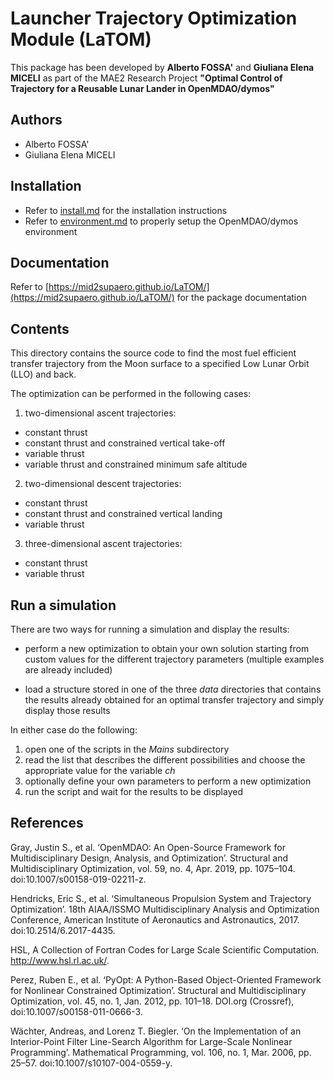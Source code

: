 # Launcher Trajectory Optimization Module (LaTOM)

This package has been developed by **Alberto FOSSA'** and **Giuliana Elena
MICELI** as part of the MAE2 Research Project **"Optimal Control of Trajectory
for a Reusable Lunar Lander in OpenMDAO/dymos"**

## Authors

* Alberto FOSSA'
* Giuliana Elena MICELI

## Installation

* Refer to [install.md](docs/source/installation/install.md) for the installation
instructions
* Refer to [environment.md](docs/source/installation/environment.md) to properly
setup the OpenMDAO/dymos environment

## Documentation

Refer to [https://mid2supaero.github.io/LaTOM/](https://mid2supaero.github.io/LaTOM/)
for the package documentation

## Contents

This directory contains the source code to find the most fuel efficient transfer
trajectory from the Moon surface to a specified Low Lunar Orbit (LLO) and back.

The optimization can be performed in the following cases:

1. two-dimensional ascent trajectories:
  - constant thrust
  - constant thrust and constrained vertical take-off
  - variable thrust
  - variable thrust and constrained minimum safe altitude

2. two-dimensional descent trajectories:
  - constant thrust
  - constant thrust and constrained vertical landing
  - variable thrust

3. three-dimensional ascent trajectories:
  - constant thrust
  - variable thrust

## Run a simulation

There are two ways for running a simulation and display the results:

* perform a new optimization to obtain your own solution starting from custom
values for the different trajectory parameters (multiple examples are already
included)

* load a structure stored in one of the three *data* directories that contains
the results already obtained for an optimal transfer trajectory and simply
display those results

In either case do the following:

1. open one of the scripts in the *Mains* subdirectory
2. read the list that describes the different possibilities and choose the
appropriate value for the variable *ch*
3. optionally define your own parameters to perform a new optimization
4. run the script and wait for the results to be displayed

## References

Gray, Justin S., et al. ‘OpenMDAO: An Open-Source Framework for
Multidisciplinary Design, Analysis, and Optimization’. Structural and
Multidisciplinary Optimization, vol. 59, no. 4, Apr. 2019, pp. 1075–104.
doi:10.1007/s00158-019-02211-z.

Hendricks, Eric S., et al. ‘Simultaneous Propulsion System and Trajectory
Optimization’. 18th AIAA/ISSMO Multidisciplinary Analysis and Optimization
Conference, American Institute of Aeronautics and Astronautics, 2017.
doi:10.2514/6.2017-4435.

HSL, A Collection of Fortran Codes for Large Scale Scientific Computation.
http://www.hsl.rl.ac.uk/.

Perez, Ruben E., et al. ‘PyOpt: A Python-Based Object-Oriented Framework for
Nonlinear Constrained Optimization’. Structural and Multidisciplinary
Optimization, vol. 45, no. 1, Jan. 2012, pp. 101–18. DOI.org (Crossref),
doi:10.1007/s00158-011-0666-3.

Wächter, Andreas, and Lorenz T. Biegler. ‘On the Implementation of an
Interior-Point Filter Line-Search Algorithm for Large-Scale Nonlinear
Programming’. Mathematical Programming, vol. 106, no. 1, Mar. 2006, pp. 25–57.
doi:10.1007/s10107-004-0559-y.
